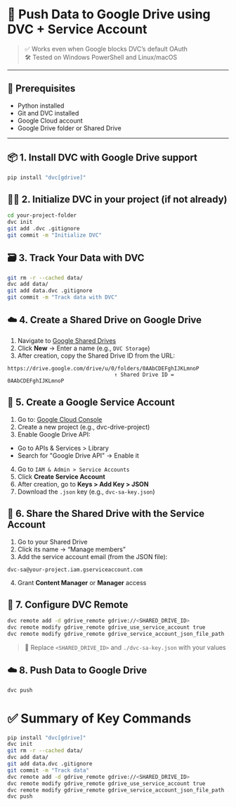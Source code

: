 # 🚀 Push Data to Google Drive using DVC + Service Account

> ✅ Works even when Google blocks DVC’s default OAuth  
> 🛠️ Tested on Windows PowerShell and Linux/macOS

---

## 🧱 Prerequisites

- Python installed
- Git and DVC installed
- Google Cloud account
- Google Drive folder or Shared Drive

---

## 📦 1. Install DVC with Google Drive support

```bash
pip install "dvc[gdrive]"
```

## 🧑‍💻 2. Initialize DVC in your project (if not already)

```bash
cd your-project-folder
dvc init
git add .dvc .gitignore
git commit -m "Initialize DVC"
```

## 🗃️ 3. Track Your Data with DVC
```bash
git rm -r --cached data/
dvc add data/
git add data.dvc .gitignore
git commit -m "Track data with DVC"
```
## ☁️ 4. Create a Shared Drive on Google Drive

1. Navigate to [Google Shared Drives](https://drive.google.com/drive/shared-drives)
2. Click **New** → Enter a name (e.g., `DVC Storage`)
3. After creation, copy the Shared Drive ID from the URL:
```
https://drive.google.com/drive/u/0/folders/0AAbCDEFghIJKLmnoP
                                  ↑ Shared Drive ID = 0AAbCDEFghIJKLmnoP
```
## 🔐 5. Create a Google Service Account
1. Go to: [Google Cloud Console](https://console.cloud.google.com/)
2. Create a new project (e.g., dvc-drive-project)
3. Enable Google Drive API:
- Go to APIs & Services > Library
- Search for "Google Drive API" → Enable it
4. Go to ```IAM & Admin > Service Accounts```
5. Click **Create Service Account**
6. After creation, go to **Keys > Add Key > JSON**
7. Download the ```.json``` key (e.g., ```dvc-sa-key.json```)

## 🤝 6. Share the Shared Drive with the Service Account
1. Go to your Shared Drive
2. Click its name → “Manage members”
3. Add the service account email (from the JSON file):
```
dvc-sa@your-project.iam.gserviceaccount.com
```
4. Grant **Content Manager** or **Manager** access

## 🔗 7. Configure DVC Remote
```bash
dvc remote add -d gdrive_remote gdrive://<SHARED_DRIVE_ID>
dvc remote modify gdrive_remote gdrive_use_service_account true
dvc remote modify gdrive_remote gdrive_service_account_json_file_path ./dvc-sa-key.json
```
>📌 Replace ```<SHARED_DRIVE_ID>``` and ```./dvc-sa-key.json``` with your values

## ☁️ 8. Push Data to Google Drive
```bash
dvc push
```

# ✅ Summary of Key Commands
```bash
pip install "dvc[gdrive]"
dvc init
git rm -r --cached data/
dvc add data/
git add data.dvc .gitignore
git commit -m "Track data"
dvc remote add -d gdrive_remote gdrive://<SHARED_DRIVE_ID>
dvc remote modify gdrive_remote gdrive_use_service_account true
dvc remote modify gdrive_remote gdrive_service_account_json_file_path ./dvc-sa-key.json
dvc push
```



